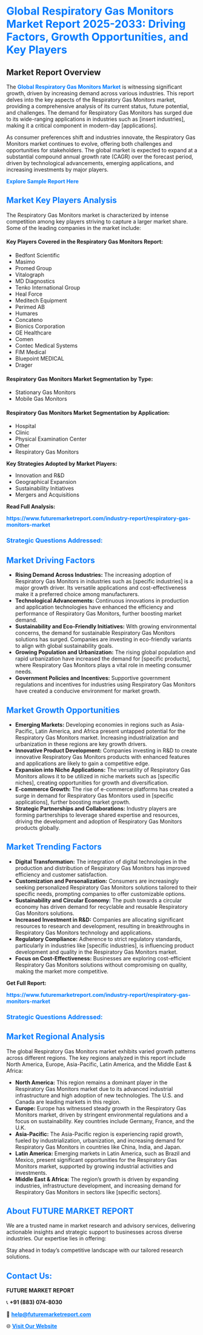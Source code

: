 <h1 style="color: #007BFF;">Global Respiratory Gas Monitors Market Report 2025-2033: Driving Factors, Growth Opportunities, and Key Players</h1>

<section id="overview">
<h2>Market Report Overview</h2>
<p>The <a href="https://www.futuremarketreport.com/industry-report/respiratory-gas-monitors-market" style="color: #007BFF; text-decoration: none;"><strong>Global Respiratory Gas Monitors Market</strong></a> is witnessing significant growth, driven by increasing demand across various industries. This report delves into the key aspects of the Respiratory Gas Monitors market, providing a comprehensive analysis of its current status, future potential, and challenges. The demand for Respiratory Gas Monitors has surged due to its wide-ranging applications in industries such as [insert industries], making it a critical component in modern-day [applications].</p>
<p>As consumer preferences shift and industries innovate, the Respiratory Gas Monitors market continues to evolve, offering both challenges and opportunities for stakeholders. The global market is expected to expand at a substantial compound annual growth rate (CAGR) over the forecast period, driven by technological advancements, emerging applications, and increasing investments by major players.</p>
</section>

<section id="overview">
<p><a href="https://www.futuremarketreport.com/request-sample/reportId=124993" style="color: #007BFF; text-decoration: none;"><strong>Explore Sample Report Here</strong></a></p>
</section>

<section id="key-players">
<h2 style="color: #007BFF;">Market Key Players Analysis</h2>
<p>The Respiratory Gas Monitors market is characterized by intense competition among key players striving to capture a larger market share. Some of the leading companies in the market include:</p>
<h4>Key Players Covered in the Respiratory Gas Monitors Report:</h4>
<ul><li>Bedfont Scientific</li><li>Masimo</li><li>Promed Group</li><li>Vitalograph</li><li>MD Diagnostics</li><li>Tenko International Group</li><li>Heal Force</li><li>Meditech Equipment</li><li>Perimed AB</li><li>Humares</li><li>Concateno</li><li>Bionics Corporation</li><li>GE Healthcare</li><li>Comen</li><li>Contec Medical Systems</li><li>FIM Medical</li><li>Bluepoint MEDICAL</li><li>Drager</li></ul>
<h4>Respiratory Gas Monitors Market Segmentation by Type:</h4>
<ul><li>Stationary Gas Monitors</li><li>Mobile Gas Monitors</li></ul>

<h4>Respiratory Gas Monitors Market Segmentation by Application:</h4>
<ul><li>Hospital</li><li>Clinic</li><li>Physical Examination Center</li><li>Other</li><li>Respiratory Gas Monitors</li></ul>
<p><strong>Key Strategies Adopted by Market Players:</strong></p>
<ul>
<li>Innovation and R&D</li>
<li>Geographical Expansion</li>
<li>Sustainability Initiatives</li>
<li>Mergers and Acquisitions</li>
</ul>
</section>

<section>
<p><strong>Read Full Analysis: </strong></p><a href="https://www.futuremarketreport.com/industry-report/respiratory-gas-monitors-market" style="color: #007BFF; text-decoration: none;"><strong>https://www.futuremarketreport.com/industry-report/respiratory-gas-monitors-market</strong></a>
<h3 style="color: #007BFF;">Strategic Questions Addressed:</h3>
</section>

<section id="driving-factors">
<h2 style="color: #007BFF;">Market Driving Factors</h2>
<ul>
<li><strong>Rising Demand Across Industries:</strong> The increasing adoption of Respiratory Gas Monitors in industries such as [specific industries] is a major growth driver. Its versatile applications and cost-effectiveness make it a preferred choice among manufacturers.</li>
<li><strong>Technological Advancements:</strong> Continuous innovations in production and application technologies have enhanced the efficiency and performance of Respiratory Gas Monitors, further boosting market demand.</li>
<li><strong>Sustainability and Eco-Friendly Initiatives:</strong> With growing environmental concerns, the demand for sustainable Respiratory Gas Monitors solutions has surged. Companies are investing in eco-friendly variants to align with global sustainability goals.</li>
<li><strong>Growing Population and Urbanization:</strong> The rising global population and rapid urbanization have increased the demand for [specific products], where Respiratory Gas Monitors plays a vital role in meeting consumer needs.</li>
<li><strong>Government Policies and Incentives:</strong> Supportive government regulations and incentives for industries using Respiratory Gas Monitors have created a conducive environment for market growth.</li>
</ul>
</section>

<section id="growth-opportunities">
<h2 style="color: #007BFF;">Market Growth Opportunities</h2>
<ul>
<li><strong>Emerging Markets:</strong> Developing economies in regions such as Asia-Pacific, Latin America, and Africa present untapped potential for the Respiratory Gas Monitors market. Increasing industrialization and urbanization in these regions are key growth drivers.</li>
<li><strong>Innovative Product Development:</strong> Companies investing in R&D to create innovative Respiratory Gas Monitors products with enhanced features and applications are likely to gain a competitive edge.</li>
<li><strong>Expansion into Niche Applications:</strong> The versatility of Respiratory Gas Monitors allows it to be utilized in niche markets such as [specific niches], creating opportunities for growth and diversification.</li>
<li><strong>E-commerce Growth:</strong> The rise of e-commerce platforms has created a surge in demand for Respiratory Gas Monitors used in [specific applications], further boosting market growth.</li>
<li><strong>Strategic Partnerships and Collaborations:</strong> Industry players are forming partnerships to leverage shared expertise and resources, driving the development and adoption of Respiratory Gas Monitors products globally.</li>
</ul>
</section>

<section id="trending-factors">
<h2 style="color: #007BFF;">Market Trending Factors</h2>
<ul>
<li><strong>Digital Transformation:</strong> The integration of digital technologies in the production and distribution of Respiratory Gas Monitors has improved efficiency and customer satisfaction.</li>
<li><strong>Customization and Personalization:</strong> Consumers are increasingly seeking personalized Respiratory Gas Monitors solutions tailored to their specific needs, prompting companies to offer customizable options.</li>
<li><strong>Sustainability and Circular Economy:</strong> The push towards a circular economy has driven demand for recyclable and reusable Respiratory Gas Monitors solutions.</li>
<li><strong>Increased Investment in R&D:</strong> Companies are allocating significant resources to research and development, resulting in breakthroughs in Respiratory Gas Monitors technology and applications.</li>
<li><strong>Regulatory Compliance:</strong> Adherence to strict regulatory standards, particularly in industries like [specific industries], is influencing product development and quality in the Respiratory Gas Monitors market.</li>
<li><strong>Focus on Cost-Effectiveness:</strong> Businesses are exploring cost-efficient Respiratory Gas Monitors solutions without compromising on quality, making the market more competitive.</li>
</ul>
</section>

<section>
<p><strong>Get Full Report: </strong></p><a href="https://www.futuremarketreport.com/industry-report/respiratory-gas-monitors-market" style="color: #007BFF; text-decoration: none;"><strong>https://www.futuremarketreport.com/industry-report/respiratory-gas-monitors-market</strong></a>
<h3 style="color: #007BFF;">Strategic Questions Addressed:</h3>
</section>


<section id="regional-analysis">
<h2 style="color: #007BFF;">Market Regional Analysis</h2>
<p>The global Respiratory Gas Monitors market exhibits varied growth patterns across different regions. The key regions analyzed in this report include North America, Europe, Asia-Pacific, Latin America, and the Middle East & Africa:</p>
<ul>
<li><strong>North America:</strong> This region remains a dominant player in the Respiratory Gas Monitors market due to its advanced industrial infrastructure and high adoption of new technologies. The U.S. and Canada are leading markets in this region.</li>
<li><strong>Europe:</strong> Europe has witnessed steady growth in the Respiratory Gas Monitors market, driven by stringent environmental regulations and a focus on sustainability. Key countries include Germany, France, and the U.K.</li>
<li><strong>Asia-Pacific:</strong> The Asia-Pacific region is experiencing rapid growth, fueled by industrialization, urbanization, and increasing demand for Respiratory Gas Monitors in countries like China, India, and Japan.</li>
<li><strong>Latin America:</strong> Emerging markets in Latin America, such as Brazil and Mexico, present significant opportunities for the Respiratory Gas Monitors market, supported by growing industrial activities and investments.</li>
<li><strong>Middle East & Africa:</strong> The region’s growth is driven by expanding industries, infrastructure development, and increasing demand for Respiratory Gas Monitors in sectors like [specific sectors].</li>
</ul>
</section>

<footer>
<h2 style="color: #007BFF;">About FUTURE MARKET REPORT</h2>
<p>We are a trusted name in market research and advisory services, delivering actionable insights and strategic support to businesses across diverse industries. Our expertise lies in offering:</p>

<p>Stay ahead in today’s competitive landscape with our tailored research solutions.</p>

<h2 style="color: #007BFF;">Contact Us:</h2>
<p><strong>FUTURE MARKET REPORT</strong></p>
<p>📞 <strong>+91 (883) 074-8030</strong></p>
<p>📧 <strong><a href="mailto:help@futuremarketreport.com" style="color: #007BFF;">help@futuremarketreport.com</a></strong></p>
<p>🌐 <strong><a href="https://www.futuremarketreport.com/" style="color: #007BFF;">Visit Our Website</a></strong></p>
</footer>